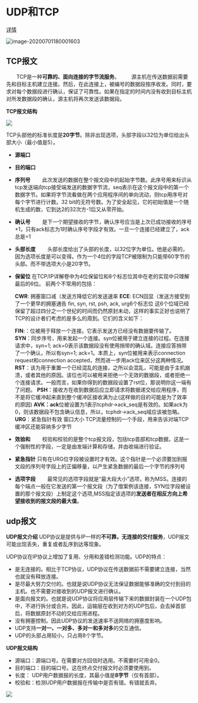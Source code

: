 # UDP和TCP

[详情](https://zhuanlan.zhihu.com/p/60017840)

![image-20200701180001603](http://img.fosuchao.com/image-20200701180001603.png)

## TCP报文

　　TCP是一种**可靠的、面向连接的字节流服务**。
　　源主机在传送数据前需要先和目标主机建立连接。然后，在此连接上，被编号的数据段按序收发。同时，要求对每个数据段进行确认，保证了可靠性。如果在指定的时间内没有收到目标主机对所发数据段的确认，源主机将再次发送该数据段。

**TCP报文结构**

![](https://img-blog.csdn.net/20171109193438007?watermark/2/text/aHR0cDovL2Jsb2cuY3Nkbi5uZXQvREJfd2F0ZXI=/font/5a6L5L2T/fontsize/400/fill/I0JBQkFCMA==/dissolve/70/gravity/SouthEast)

TCP头部他的标准长度是**20字节**。除非出现选项，头部字段以32位为单位给出头部大小（最小值是5）。

- **源端口**
- **目的端口**
- **序列号**
  　　此次发送的数据在整个报文段中的起始字节数。此序号用来标识从tcp发送端向tcp接受端发送的数据字节流，seq表示在这个报文段中的第一个数据字节。如果将字节流看做在两个应用程序间的单向流动，则tcp用序号对每个字节进行计数。32 bit的无符号数。为了安全起见，它的初始值是一个随机生成的数，它到达2的32次方-1后又从零开始。

- **确认号**
  　　是下一个期望接收的字节，确认序号应当是上次已成功接收的序号+1，只有ack标志为1时确认序号字段才有效。一旦一个连接已经建立了，ack总是=1

- **头部长度**
  　　头部长度给出了头部的长度，以32位字为单位。他是必需的，因为选项长度是可以变得。作为一个4位的字段TCP被限制为只能带60字节的头部。而不带选项大小是20字节。

- **保留位**
  在TCP/IP详解卷中为4位保留位和8个标志位其中在老的实现中只理解最后的6位。
  前两个不常用的包括：

  **CWR**: 拥塞窗口减（发送方降低它的发送速率
  **ECE**: ECN回显（发送方接受到了一个更早的拥塞通告
  fin, syn, rst, psh, ack, urg6个标志位
  这6个位域已经保留了超过四分之一个世纪的时间而仍然原封未动，这样的事实正好也说明了TCP的设计者们考虑的是多么的周到。它们的含义如下：

  **FIN**:：位被用于释放一个连接。它表示发送方已经没有数据要传输了。
  **SYN**：同步序号，用来发起一个连接。syn位被用于建立连接的过程。在连接请求中，syn=1; ack=0表示该数据段没有使用捎带的确认域。连接应答捎带了一个确认，所以有syn=1; ack=1。本质上，syn位被用来表示connection request和connection accepted，然而进一步用ack位来区分这两种情况。
  **RST**：该为用于重置一个已经混乱的连接，之所以会混乱，可能是由于主机崩溃，或者其他的原因。该位也可以被用来拒绝一个无效的数据段，或者拒绝一个连接请求。一般而言，如果你得到的数据段设置了rst位，那说明你这一端有了问题。
  **PSH**：接收方在收到数据后应立即请求将数据递交给应用程序，而不是将它缓冲起来直到整个缓冲区接收满为止(这样做的目的可能是为了效率的原因)
  **AVK：ack**位被设置为1表示tcphdr->ack_seq是有效的。如果ack为0，则该数据段不包含确认信息，所以，tcphdr->ack_seq域应该被忽略。
  **URG**：紧急指针有效
  窗口大小
  TCP流量控制的一个手段，用来告诉对端TCP缓冲区还能容纳多少字节

- **效验和**
  　　校验和校验的是整个tcp报文段，包括tcp首部和tcp数据，这是一个强制性的字段，一定是由发端计算和存储，并由收端进行验证。
- **紧急指针**
  只有在URG位字段被设置时才有效。这个指针是一个必须要加到报文段的序列号字段上的正偏移量，以产生紧急数据的最后一个字节的序列号
- **选项字段**
  　　最常见的选项字段就是“最大段大小”选项，称为MSS。连接的每个端点一般在它发送的第一个报文段（为了借案例该连接，SYN位字段被设置的那个报文段）上制定这个选项,MSS指定该选项的**发送者在相反方向上希望接收到的报文段的最大值**。


## udp报文

**UDP报文介绍**
UDP协议是提供与IP一样的**不可靠，无连接的交付服务**，UDP报文可能出现丢失，重复或者乱序到达等现象。

UDP协议在IP协议上增加了复用、分用和差错检测功能。UDP的特点：

- 是无连接的。相比于TCP协议，UDP协议在传送数据前不需要建立连接，当然也就没有释放连接。
- 是尽最大努力交付的。也就是说UDP协议无法保证数据能够准确的交付到目的主机。也不需要对接收到的UDP报文进行确认。
- 是面向报文的。也就是说UDP协议将应用层传输下来的数据封装在一个UDP包中，不进行拆分或合并。因此，运输层在收到对方的UDP包后，会去掉首部后，将数据原封不动的交给应用进程。
- 没有拥塞控制。因此UDP协议的发送速率不送网络的拥塞度影响。
- UDP支持**一对一、一对多、多对一和多对多**的交互通信。
- UDP的头部占用较小，只占用8个字节。

**UDP报文结构**

- 源端口：源端口号。在需要对方回信时选用。不需要时可用全0。
- 目的端口：目的端口号。这在终点交付报文时必须要使用到。
- 长度： UDP用户数据报的长度，其最小值是**8字节**（仅有首部）。
- 校验和：检测UDP用户数据报在传输中是否有错。有错就丢弃。


![](https://img-blog.csdn.net/20171109193828215?watermark/2/text/aHR0cDovL2Jsb2cuY3Nkbi5uZXQvREJfd2F0ZXI=/font/5a6L5L2T/fontsize/400/fill/I0JBQkFCMA==/dissolve/70/gravity/SouthEast)
